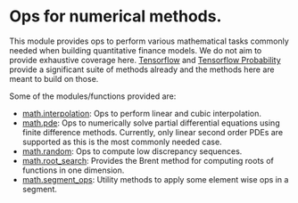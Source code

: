 # Ops for numerical methods.

This module provides ops to perform various mathematical tasks commonly needed
when building quantitative finance models. We do not aim to provide
exhaustive coverage here. [Tensorflow](https://github.com/tensorflow/tensorflow)
and [Tensorflow Probability](https://github.com/tensorflow/probability) provide
a significant suite of methods already and the methods here are meant to
build on those.

Some of the modules/functions provided are:

  * [math.interpolation](interpolation): Ops to perform linear and
  cubic interpolation.
  * [math.pde](pde): Ops to numerically solve partial differential
  equations using finite difference methods. Currently, only linear second
  order PDEs are supported as this is the most commonly needed case.
  * [math.random](random): Ops to compute low discrepancy sequences.
  * [math.root_search](root_search.py): Provides the Brent method for computing
    roots of functions in one dimension.
  * [math.segment_ops](segment_ops.py): Utility methods to apply some element
    wise ops in a segment.

